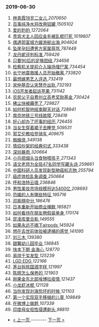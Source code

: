 ### 2019-06-30 
1. [ 林青霞18岁二女儿 ](https://s.weibo.com/weibo?q=%23%E6%9E%97%E9%9D%92%E9%9C%9E18%E5%B2%81%E4%BA%8C%E5%A5%B3%E5%84%BF%23&Refer=top) *2070650*
1. [ 百事纯净水将改用铝罐 ](https://s.weibo.com/weibo?q=%23%E7%99%BE%E4%BA%8B%E7%BA%AF%E5%87%80%E6%B0%B4%E5%B0%86%E6%94%B9%E7%94%A8%E9%93%9D%E7%BD%90%23&Refer=top) *1505102*
1. [ 爱的豹豹 ](https://s.weibo.com/weibo?q=%23%E7%88%B1%E7%9A%84%E8%B1%B9%E8%B1%B9%23&Refer=top) *1272064*
1. [ 贵宾犬主人回应金毛被乱棍打死 ](https://s.weibo.com/weibo?q=%23%E8%B4%B5%E5%AE%BE%E7%8A%AC%E4%B8%BB%E4%BA%BA%E5%9B%9E%E5%BA%94%E9%87%91%E6%AF%9B%E8%A2%AB%E4%B9%B1%E6%A3%8D%E6%89%93%E6%AD%BB%23&Refer=top) *1019607*
1. [ 偶遇郭富城方媛游艇出海 ](https://s.weibo.com/weibo?q=%23%E5%81%B6%E9%81%87%E9%83%AD%E5%AF%8C%E5%9F%8E%E6%96%B9%E5%AA%9B%E6%B8%B8%E8%89%87%E5%87%BA%E6%B5%B7%23&Refer=top) *904924*
1. [ 坠崖孕妇遭男方家属辱骂 ](https://s.weibo.com/weibo?q=%23%E5%9D%A0%E5%B4%96%E5%AD%95%E5%A6%87%E9%81%AD%E7%94%B7%E6%96%B9%E5%AE%B6%E5%B1%9E%E8%BE%B1%E9%AA%82%23&Refer=top) *787449*
1. [ 龙丹妮评判标准 ](https://s.weibo.com/weibo?q=%23%E9%BE%99%E4%B8%B9%E5%A6%AE%E8%AF%84%E5%88%A4%E6%A0%87%E5%87%86%23&Refer=top) *759426*
1. [ 只要90后的足够团结 ](https://s.weibo.com/weibo?q=%23%E5%8F%AA%E8%A6%8190%E5%90%8E%E7%9A%84%E8%B6%B3%E5%A4%9F%E5%9B%A2%E7%BB%93%23&Refer=top) *734656*
1. [ 检察机关提前介入操场埋尸案 ](https://s.weibo.com/weibo?q=%23%E6%A3%80%E5%AF%9F%E6%9C%BA%E5%85%B3%E6%8F%90%E5%89%8D%E4%BB%8B%E5%85%A5%E6%93%8D%E5%9C%BA%E5%9F%8B%E5%B0%B8%E6%A1%88%23&Refer=top) *734454*
1. [ 长宁地震救援人员开始撤离 ](https://s.weibo.com/weibo?q=%23%E9%95%BF%E5%AE%81%E5%9C%B0%E9%9C%87%E6%95%91%E6%8F%B4%E4%BA%BA%E5%91%98%E5%BC%80%E5%A7%8B%E6%92%A4%E7%A6%BB%23&Refer=top) *733820*
1. [ 最想嫁男艺人评选 ](https://s.weibo.com/weibo?q=%E6%9C%80%E6%83%B3%E5%AB%81%E7%94%B7%E8%89%BA%E4%BA%BA%E8%AF%84%E9%80%89&Refer=top) *732419*
1. [ 宋仲基否认宋慧乔出轨 ](https://s.weibo.com/weibo?q=%23%E5%AE%8B%E4%BB%B2%E5%9F%BA%E5%90%A6%E8%AE%A4%E5%AE%8B%E6%85%A7%E4%B9%94%E5%87%BA%E8%BD%A8%23&Refer=top) *732193*
1. [ iOS开发者起诉苹果 ](https://s.weibo.com/weibo?q=%23iOS%E5%BC%80%E5%8F%91%E8%80%85%E8%B5%B7%E8%AF%89%E8%8B%B9%E6%9E%9C%23&Refer=top) *731142*
1. [ 农民父子自费创立高考奖励基金 ](https://s.weibo.com/weibo?q=%23%E5%86%9C%E6%B0%91%E7%88%B6%E5%AD%90%E8%87%AA%E8%B4%B9%E5%88%9B%E7%AB%8B%E9%AB%98%E8%80%83%E5%A5%96%E5%8A%B1%E5%9F%BA%E9%87%91%23&Refer=top) *730424*
1. [ 拂尘快被薅秃了 ](https://s.weibo.com/weibo?q=%23%E6%8B%82%E5%B0%98%E5%BF%AB%E8%A2%AB%E8%96%85%E7%A7%83%E4%BA%86%23&Refer=top) *729827*
1. [ 如何机智地结束聊天对话 ](https://s.weibo.com/weibo?q=%23%E5%A6%82%E4%BD%95%E6%9C%BA%E6%99%BA%E5%9C%B0%E7%BB%93%E6%9D%9F%E8%81%8A%E5%A4%A9%E5%AF%B9%E8%AF%9D%23&Refer=top) *728941*
1. [ 南京地铁三号线故障 ](https://s.weibo.com/weibo?q=%23%E5%8D%97%E4%BA%AC%E5%9C%B0%E9%93%81%E4%B8%89%E5%8F%B7%E7%BA%BF%E6%95%85%E9%9A%9C%23&Refer=top) *728419*
1. [ 好心却办了坏事的经历 ](https://s.weibo.com/weibo?q=%23%E5%A5%BD%E5%BF%83%E5%8D%B4%E5%8A%9E%E4%BA%86%E5%9D%8F%E4%BA%8B%E7%9A%84%E7%BB%8F%E5%8E%86%23&Refer=top) *726455*
1. [ 当女生穿着裙子去睡觉 ](https://s.weibo.com/weibo?q=%23%E5%BD%93%E5%A5%B3%E7%94%9F%E7%A9%BF%E7%9D%80%E8%A3%99%E5%AD%90%E5%8E%BB%E7%9D%A1%E8%A7%89%23&Refer=top) *509531*
1. [ 郭艾伦教哈登骑车 ](https://s.weibo.com/weibo?q=%23%E9%83%AD%E8%89%BE%E4%BC%A6%E6%95%99%E5%93%88%E7%99%BB%E9%AA%91%E8%BD%A6%23&Refer=top) *409675*
1. [ 蜘蛛侠 ](https://s.weibo.com/weibo?q=%E8%9C%98%E8%9B%9B%E4%BE%A0&Refer=top) *349138*
1. [ 情侣吵架的经典句式 ](https://s.weibo.com/weibo?q=%23%E6%83%85%E4%BE%A3%E5%90%B5%E6%9E%B6%E7%9A%84%E7%BB%8F%E5%85%B8%E5%8F%A5%E5%BC%8F%23&Refer=top) *333438*
1. [ 深圳暴雨 ](https://s.weibo.com/weibo?q=%23%E6%B7%B1%E5%9C%B3%E6%9A%B4%E9%9B%A8%23&Refer=top) *320664*
1. [ 小鸟把烟头当食物喂孩子 ](https://s.weibo.com/weibo?q=%23%E5%B0%8F%E9%B8%9F%E6%8A%8A%E7%83%9F%E5%A4%B4%E5%BD%93%E9%A3%9F%E7%89%A9%E5%96%82%E5%AD%A9%E5%AD%90%23&Refer=top) *271343*
1. [ 语文老师为全班47名同学写藏头诗 ](https://s.weibo.com/weibo?q=%23%E8%AF%AD%E6%96%87%E8%80%81%E5%B8%88%E4%B8%BA%E5%85%A8%E7%8F%AD47%E5%90%8D%E5%90%8C%E5%AD%A6%E5%86%99%E8%97%8F%E5%A4%B4%E8%AF%97%23&Refer=top) *259661*
1. [ 中国科研人员发现新型肺癌标志物 ](https://s.weibo.com/weibo?q=%23%E4%B8%AD%E5%9B%BD%E7%A7%91%E7%A0%94%E4%BA%BA%E5%91%98%E5%8F%91%E7%8E%B0%E6%96%B0%E5%9E%8B%E8%82%BA%E7%99%8C%E6%A0%87%E5%BF%97%E7%89%A9%23&Refer=top) *255794*
1. [ 癌症体检乱象调查 ](https://s.weibo.com/weibo?q=%E7%99%8C%E7%97%87%E4%BD%93%E6%A3%80%E4%B9%B1%E8%B1%A1%E8%B0%83%E6%9F%A5&Refer=top) *250664*
1. [ 呼和浩特云墙 ](https://s.weibo.com/weibo?q=%23%E5%91%BC%E5%92%8C%E6%B5%A9%E7%89%B9%E4%BA%91%E5%A2%99%23&Refer=top) *236846*
1. [ 男性美妆市场规模将达5400亿 ](https://s.weibo.com/weibo?q=%23%E7%94%B7%E6%80%A7%E7%BE%8E%E5%A6%86%E5%B8%82%E5%9C%BA%E8%A7%84%E6%A8%A1%E5%B0%86%E8%BE%BE5400%E4%BA%BF%23&Refer=top) *208693*
1. [ 恐婚的人有哪些特征 ](https://s.weibo.com/weibo?q=%23%E6%81%90%E5%A9%9A%E7%9A%84%E4%BA%BA%E6%9C%89%E5%93%AA%E4%BA%9B%E7%89%B9%E5%BE%81%23&Refer=top) *195716*
1. [ 邓紫棋中分 ](https://s.weibo.com/weibo?q=%23%E9%82%93%E7%B4%AB%E6%A3%8B%E4%B8%AD%E5%88%86%23&Refer=top) *186476*
1. [ 日本重新开始商业捕鲸 ](https://s.weibo.com/weibo?q=%23%E6%97%A5%E6%9C%AC%E9%87%8D%E6%96%B0%E5%BC%80%E5%A7%8B%E5%95%86%E4%B8%9A%E6%8D%95%E9%B2%B8%23&Refer=top) *185821*
1. [ 如何看待在朋友圈假装单身 ](https://s.weibo.com/weibo?q=%23%E5%A6%82%E4%BD%95%E7%9C%8B%E5%BE%85%E5%9C%A8%E6%9C%8B%E5%8F%8B%E5%9C%88%E5%81%87%E8%A3%85%E5%8D%95%E8%BA%AB%23&Refer=top) *170174*
1. [ 昆凌库里合影 ](https://s.weibo.com/weibo?q=%23%E6%98%86%E5%87%8C%E5%BA%93%E9%87%8C%E5%90%88%E5%BD%B1%23&Refer=top) *149555*
1. [ 如果永远不摘下airpods ](https://s.weibo.com/weibo?q=%23%E5%A6%82%E6%9E%9C%E6%B0%B8%E8%BF%9C%E4%B8%8D%E6%91%98%E4%B8%8Bairpods%23&Refer=top) *145924*
1. [ 想在去世前体验被逮捕的感觉 ](https://s.weibo.com/weibo?q=%23%E6%83%B3%E5%9C%A8%E5%8E%BB%E4%B8%96%E5%89%8D%E4%BD%93%E9%AA%8C%E8%A2%AB%E9%80%AE%E6%8D%95%E7%9A%84%E6%84%9F%E8%A7%89%23&Refer=top) *141095*
1. [ 刘三木 ](https://s.weibo.com/weibo?q=%23%E5%88%98%E4%B8%89%E6%9C%A8%23&Refer=top) *139380*
1. [ 甜馨幼儿园毕业 ](https://s.weibo.com/weibo?q=%23%E7%94%9C%E9%A6%A8%E5%B9%BC%E5%84%BF%E5%9B%AD%E6%AF%95%E4%B8%9A%23&Refer=top) *136845*
1. [ 快本下期 金海心 ](https://s.weibo.com/weibo?q=%E5%BF%AB%E6%9C%AC%E4%B8%8B%E6%9C%9F%20%E9%87%91%E6%B5%B7%E5%BF%83&Refer=top) *128770*
1. [ 易烊千玺发型 ](https://s.weibo.com/weibo?q=%23%E6%98%93%E7%83%8A%E5%8D%83%E7%8E%BA%E5%8F%91%E5%9E%8B%23&Refer=top) *125239*
1. [ LGD EDG ](https://s.weibo.com/weibo?q=LGD%20EDG&Refer=top) *122166*
1. [ 茅台拆除国酒字样 ](https://s.weibo.com/weibo?q=%E8%8C%85%E5%8F%B0%E6%8B%86%E9%99%A4%E5%9B%BD%E9%85%92%E5%AD%97%E6%A0%B7&Refer=top) *121997*
1. [ 陈辉怎么保养的 ](https://s.weibo.com/weibo?q=%23%E9%99%88%E8%BE%89%E6%80%8E%E4%B9%88%E4%BF%9D%E5%85%BB%E7%9A%84%23&Refer=top) *121903*
1. [ 刚果金东北部埃博拉疫情 ](https://s.weibo.com/weibo?q=%E5%88%9A%E6%9E%9C%E9%87%91%E4%B8%9C%E5%8C%97%E9%83%A8%E5%9F%83%E5%8D%9A%E6%8B%89%E7%96%AB%E6%83%85&Refer=top) *121437*
1. [ 小龙虾冰棍 ](https://s.weibo.com/weibo?q=%E5%B0%8F%E9%BE%99%E8%99%BE%E5%86%B0%E6%A3%8D&Refer=top) *121128*
1. [ 当你发现刘海剪坏的时候 ](https://s.weibo.com/weibo?q=%23%E5%BD%93%E4%BD%A0%E5%8F%91%E7%8E%B0%E5%88%98%E6%B5%B7%E5%89%AA%E5%9D%8F%E7%9A%84%E6%97%B6%E5%80%99%23&Refer=top) *121103*
1. [ 第一个实现双手移植的儿童 ](https://s.weibo.com/weibo?q=%23%E7%AC%AC%E4%B8%80%E4%B8%AA%E5%AE%9E%E7%8E%B0%E5%8F%8C%E6%89%8B%E7%A7%BB%E6%A4%8D%E7%9A%84%E5%84%BF%E7%AB%A5%23&Refer=top) *109849*
1. [ 在微博上做题 ](https://s.weibo.com/weibo?q=%23%E5%9C%A8%E5%BE%AE%E5%8D%9A%E4%B8%8A%E5%81%9A%E9%A2%98%23&Refer=top) *107339*
1. [ 印度母女拒性侵遭剃头 ](https://s.weibo.com/weibo?q=%23%E5%8D%B0%E5%BA%A6%E6%AF%8D%E5%A5%B3%E6%8B%92%E6%80%A7%E4%BE%B5%E9%81%AD%E5%89%83%E5%A4%B4%23&Refer=top) *98810* 

- [ < 上一页 ](https://github.com/able8/weibo-hot-record/blob/master/2019-06-29.md) -------- [ 下一页 > ](https://github.com/able8/weibo-hot-record/blob/master/2019-07-01.md)